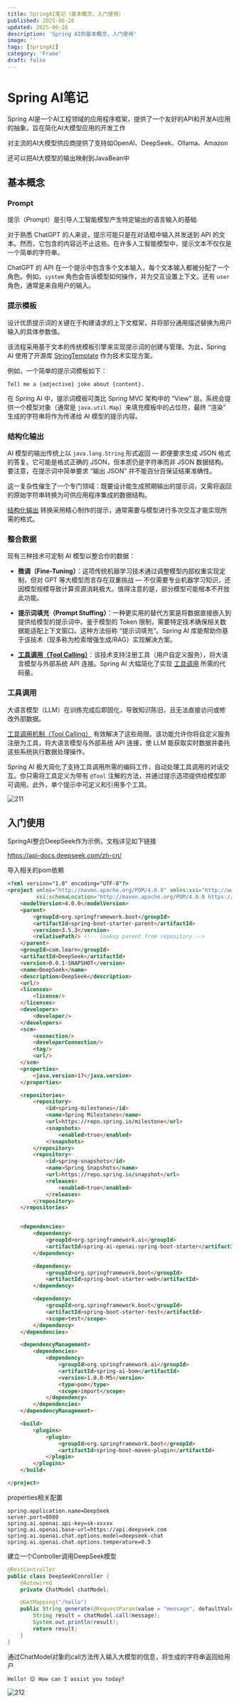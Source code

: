 ```yaml
---
title: SpringAI笔记（基本概念，入门使用）
published: 2025-06-26
updated: 2025-06-26
description: 'Spring AI的基本概念，入门使用'
image: ''
tags: [SpringAI]
category: 'Frame'
draft: false 
---
```


# Spring AI笔记

Spring AI是一个AI工程领域的应用程序框架，提供了一个友好的API和开发AI应用的抽象，旨在简化AI大模型应用的开发工作

对主流的AI大模型供应商提供了支持如OpenAI、DeepSeek、Ollama、Amazon

还可以把AI大模型的输出映射到JavaBean中



## 基本概念

### Prompt

提示（Prompt）是引导人工智能模型产生特定输出的语言输入的基础

对于熟悉 ChatGPT 的人来说，提示可能只是在对话框中输入并发送到 API 的文本。然而，它包含的内容远不止这些。在许多人工智能模型中，提示文本不仅仅是一个简单的字符串。

ChatGPT 的 API 在一个提示中包含多个文本输入，每个文本输入都被分配了一个角色。例如，`system` 角色会告诉模型如何操作，并为交互设置上下文。还有 `user` 角色，通常是来自用户的输入。



### 提示模板

设计优质提示词的关键在于构建请求的上下文框架，并将部分通用描述替换为用户输入的具体参数值。

该流程采用基于文本的传统模板引擎来实现提示词的创建与管理。为此，Spring AI 使用了开源库 [StringTemplate](https://www.stringtemplate.org/) 作为技术实现方案。

例如，一个简单的提示词模板如下：

```none
Tell me a {adjective} joke about {content}.
```

在 Spring AI 中，提示词模板可类比 Spring MVC 架构中的 “View” 层。系统会提供一个模型对象（通常是 `java.util.Map`）来填充模板中的占位符，最终 “渲染” 生成的字符串将作为传递给 AI 模型的提示内容。



### 结构化输出

AI 模型的输出传统上以 `java.lang.String` 形式返回 — 即便要求生成 JSON 格式的答复。它可能是格式正确的 JSON，但本质仍是字符串而非 JSON 数据结构。要注意，在提示词中简单要求 “输出 JSON” 并不能百分百保证结果准确性。

这一复杂性催生了一个专门领域：既要设计能生成预期输出的提示词，又需将返回的原始字符串转换为可供应用程序集成的数据结构。

[结构化输出](https://springdoc.cn/spring-ai/api/structured-output-converter.html#_structuredoutputconverter) 转换采用精心制作的提示，通常需要与模型进行多次交互才能实现所需的格式。



### 整合数据

现有三种技术可定制 AI 模型以整合你的数据：

- **微调（Fine-Tuning）**：这项传统机器学习技术通过调整模型内部权重实现定制，但对 GPT 等大模型而言存在双重挑战 — 不仅需要专业机器学习知识，还因模型规模导致计算资源消耗极大。值得注意的是，部分模型可能根本不开放此功能。
- **提示词填充（Prompt Stuffing）**：一种更实用的替代方案是将数据直接嵌入到提供给模型的提示词中。鉴于模型的 Token 限制，需要特定技术确保相关数据能适配上下文窗口。这种方法俗称 “提示词填充”。Spring AI 库能帮助你基于该技术（现多称为检索增强生成/RAG）实现解决方案。

- **[工具调用（Tool Calling）](https://springdoc.cn/spring-ai/concepts.html#concept-fc)**：该技术支持注册工具（用户自定义服务），将大语言模型与外部系统 API 连接。Spring AI 大幅简化了实现 [工具调用](https://springdoc.cn/spring-ai/api/tools.html) 所需的代码量。



### 工具调用

大语言模型（LLM）在训练完成后即固化，导致知识陈旧，且无法直接访问或修改外部数据。

[工具调用机制（Tool Calling）](https://springdoc.cn/spring-ai/api/tools.html) 有效解决了这些局限。该功能允许你将自定义服务注册为工具，将大语言模型与外部系统 API 连接，使 LLM 能获取实时数据并委托这些系统执行数据处理操作。

Spring AI 极大简化了支持工具调用所需的编码工作，自动处理工具调用的对话交互。你只需将工具定义为带有 `@Tool` 注解的方法，并通过提示选项提供给模型即可调用。此外，单个提示中可定义和引用多个工具。

![211](../images/211.jpg)



## 入门使用

SpringAI整合DeepSeek作为示例，文档详见如下链接

https://api-docs.deepseek.com/zh-cn/

导入相关的pom依赖

```html
<?xml version="1.0" encoding="UTF-8"?>
<project xmlns="http://maven.apache.org/POM/4.0.0" xmlns:xsi="http://www.w3.org/2001/XMLSchema-instance"
         xsi:schemaLocation="http://maven.apache.org/POM/4.0.0 https://maven.apache.org/xsd/maven-4.0.0.xsd">
    <modelVersion>4.0.0</modelVersion>
    <parent>
        <groupId>org.springframework.boot</groupId>
        <artifactId>spring-boot-starter-parent</artifactId>
        <version>3.5.3</version>
        <relativePath/> <!-- lookup parent from repository -->
    </parent>
    <groupId>com.learn</groupId>
    <artifactId>DeepSeek</artifactId>
    <version>0.0.1-SNAPSHOT</version>
    <name>DeepSeek</name>
    <description>DeepSeek</description>
    <url/>
    <licenses>
        <license/>
    </licenses>
    <developers>
        <developer/>
    </developers>
    <scm>
        <connection/>
        <developerConnection/>
        <tag/>
        <url/>
    </scm>
    <properties>
        <java.version>17</java.version>
    </properties>

    <repositories>
        <repository>
            <id>spring-milestones</id>
            <name>Spring Milestones</name>
            <url>https://repo.spring.io/milestone</url>
            <snapshots>
                <enabled>true</enabled>
            </snapshots>
        </repository>
        <repository>
            <id>spring-snapshots</id>
            <name>Spring Snapshots</name>
            <url>https://repo.spring.io/snapshot</url>
            <releases>
                <enabled>true</enabled>
            </releases>
        </repository>
    </repositories>


    <dependencies>
        <dependency>
            <groupId>org.springframework.ai</groupId>
            <artifactId>spring-ai-openai-spring-boot-starter</artifactId>
        </dependency>

        <dependency>
            <groupId>org.springframework.boot</groupId>
            <artifactId>spring-boot-starter-web</artifactId>
        </dependency>

        <dependency>
            <groupId>org.springframework.boot</groupId>
            <artifactId>spring-boot-starter-test</artifactId>
            <scope>test</scope>
        </dependency>
    </dependencies>

    <dependencyManagement>
        <dependencies>
            <dependency>
                <groupId>org.springframework.ai</groupId>
                <artifactId>spring-ai-bom</artifactId>
                <version>1.0.0-M5</version>
                <type>pom</type>
                <scope>import</scope>
            </dependency>
        </dependencies>
    </dependencyManagement>

    <build>
        <plugins>
            <plugin>
                <groupId>org.springframework.boot</groupId>
                <artifactId>spring-boot-maven-plugin</artifactId>
            </plugin>
        </plugins>
    </build>

</project>
```



properties相关配置

```properties
spring.application.name=DeepSeek
server.port=8080
spring.ai.openai.api-key=sk-xxxxx
spring.ai.openai.base-url=https://api.deepseek.com
spring.ai.openai.chat.options.model=deepseek-chat
spring.ai.openai.chat.options.temperature=0.5
```

建立一个Controller调用DeepSeek模型

```java
@RestController
public class DeepSeekConroller {
    @Autowired
    private ChatModel chatModel;

    @GetMapping("/hello")
    public String generate(@RequestParam(value = "message", defaultValue = "hello")String message) {
        String result = chatModel.call(message);
        System.out.println(result);
        return result;
    }
}
```



通过ChatModel对象的call方法传入输入大模型的信息，将生成的字符串返回给用户

```
Hello! 😊 How can I assist you today?
```

![212](../images/212.png)

